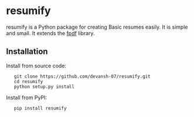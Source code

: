 # resumify
resumify is a Python package for creating Basic resumes easily. It is simple and small. It extends the [fpdf][1] library.

[1]: https://pypi.org/project/fpdf/

## Installation

Install from source code:
```
   git clone https://github.com/devansh-07/resumify.git
   cd resumify
   python setup.py install
```

Install from PyPI:
```
   pip install resumify
```
